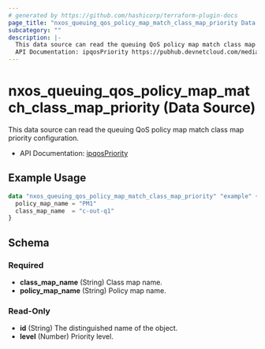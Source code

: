 ```yaml
---
# generated by https://github.com/hashicorp/terraform-plugin-docs
page_title: "nxos_queuing_qos_policy_map_match_class_map_priority Data Source - terraform-provider-nxos"
subcategory: ""
description: |-
  This data source can read the queuing QoS policy map match class map priority configuration.
  API Documentation: ipqosPriority https://pubhub.devnetcloud.com/media/dme-docs-10-2-2/docs/Qos/ipqos:Priority/
---
```


# nxos_queuing_qos_policy_map_match_class_map_priority (Data Source)

This data source can read the queuing QoS policy map match class map priority configuration.

- API Documentation: [ipqosPriority](https://pubhub.devnetcloud.com/media/dme-docs-10-2-2/docs/Qos/ipqos:Priority/)

## Example Usage

```terraform
data "nxos_queuing_qos_policy_map_match_class_map_priority" "example" {
  policy_map_name = "PM1"
  class_map_name  = "c-out-q1"
}
```

<!-- schema generated by tfplugindocs -->
## Schema

### Required

- **class_map_name** (String) Class map name.
- **policy_map_name** (String) Policy map name.

### Read-Only

- **id** (String) The distinguished name of the object.
- **level** (Number) Priority level.


